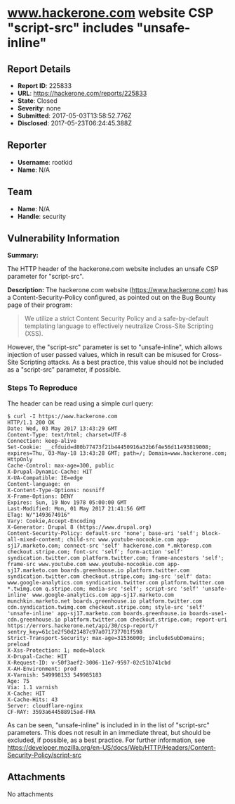 # www.hackerone.com website CSP "script-src" includes "unsafe-inline"

## Report Details
- **Report ID**: 225833
- **URL**: https://hackerone.com/reports/225833
- **State**: Closed
- **Severity**: none
- **Submitted**: 2017-05-03T13:58:52.776Z
- **Disclosed**: 2017-05-23T06:24:45.388Z

## Reporter
- **Username**: rootkid
- **Name**: N/A

## Team
- **Name**: N/A
- **Handle**: security

## Vulnerability Information
**Summary:** 

The HTTP header of the hackerone.com website includes an unsafe CSP parameter for "script-src". 

**Description:** 
The hackerone.com website (https://www.hackerone.com) has a  Content-Security-Policy configured, as pointed out on the Bug Bounty page of their program:

>We utilize a strict Content Security Policy and a safe-by-default templating language to effectively neutralize Cross-Site Scripting (XSS).

However, the "script-src" parameter is set to "unsafe-inline", which allows injection of user passed values, which in result can be misused for Cross-Site Scripting attacks. As a best practice, this value should not be included as a "script-src" parameter, if possible.


### Steps To Reproduce

The header can be read using a simple curl query:
```
$ curl -I https://www.hackerone.com
HTTP/1.1 200 OK
Date: Wed, 03 May 2017 13:43:29 GMT
Content-Type: text/html; charset=UTF-8
Connection: keep-alive
Set-Cookie: __cfduid=d80b77473f21b44450916a32b6f4e56d11493819008; expires=Thu, 03-May-18 13:43:28 GMT; path=/; Domain=www.hackerone.com; HttpOnly
Cache-Control: max-age=300, public
X-Drupal-Dynamic-Cache: HIT
X-UA-Compatible: IE=edge
Content-language: en
X-Content-Type-Options: nosniff
X-Frame-Options: DENY
Expires: Sun, 19 Nov 1978 05:00:00 GMT
Last-Modified: Mon, 01 May 2017 21:41:56 GMT
ETag: W/"1493674916"
Vary: Cookie,Accept-Encoding
X-Generator: Drupal 8 (https://www.drupal.org)
Content-Security-Policy: default-src 'none'; base-uri 'self'; block-all-mixed-content; child-src www.youtube-nocookie.com app-sj17.marketo.com; connect-src 'self' hackerone.com *.mktoresp.com checkout.stripe.com; font-src 'self'; form-action 'self' syndication.twitter.com platform.twitter.com; frame-ancestors 'self'; frame-src www.youtube.com www.youtube-nocookie.com app-sj17.marketo.com boards.greenhouse.io platform.twitter.com syndication.twitter.com checkout.stripe.com; img-src 'self' data: www.google-analytics.com syndication.twitter.com platform.twitter.com *.twimg.com q.stripe.com; media-src 'self'; script-src 'self' 'unsafe-inline' www.google-analytics.com app-sj17.marketo.com munchkin.marketo.net boards.greenhouse.io platform.twitter.com cdn.syndication.twimg.com checkout.stripe.com; style-src 'self' 'unsafe-inline' app-sj17.marketo.com boards.greenhouse.io boards-use1-cdn.greenhouse.io platform.twitter.com checkout.stripe.com; report-uri https://errors.hackerone.net/api/30/csp-report/?sentry_key=61c1e2f50d21487c97a071737701f598
Strict-Transport-Security: max-age=31536000; includeSubDomains; preload
X-Xss-Protection: 1; mode=block
X-Drupal-Cache: HIT
X-Request-ID: v-50f3aef2-3006-11e7-9597-02c51b741cbd
X-AH-Environment: prod
X-Varnish: 549998133 549985183
Age: 75
Via: 1.1 varnish
X-Cache: HIT
X-Cache-Hits: 43
Server: cloudflare-nginx
CF-RAY: 3593a644588915ad-FRA
```

As can be seen, "unsafe-inline" is included in in the list of "script-src" parameters. 
This does not result in an immediate threat, but should be excluded, if possible, as a best practice. For further information, see https://developer.mozilla.org/en-US/docs/Web/HTTP/Headers/Content-Security-Policy/script-src

## Attachments
No attachments
